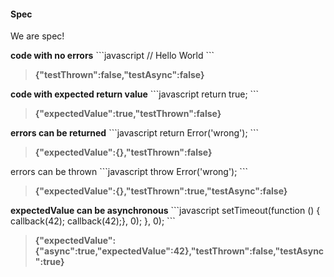 #### Spec
<p>We are spec!</p>
<strong>code with no errors</strong>
```javascript
// Hello World
```
<blockquote><strong>{"testThrown":false,"testAsync":false}</strong></blockquote>
<strong>code with expected return value</strong>
```javascript
return true;
```
<blockquote><strong>{"expectedValue":true,"testThrown":false}</strong></blockquote>
<strong>errors can be returned</strong>
```javascript
return Error('wrong');
```
<blockquote><strong>{"expectedValue":{},"testThrown":false}</strong></blockquote>
errors can be thrown
```javascript
throw Error('wrong');
```
<blockquote><strong>{"expectedValue":{},"testThrown":true,"testAsync":false}</strong></blockquote>
<strong>expectedValue can be asynchronous</strong>
```javascript
setTimeout(function () {  callback(42);
  callback(42);}, 0);
}, 0);
```
<blockquote><strong>{"expectedValue":{"async":true,"expectedValue":42},"testThrown":false,"testAsync":true}</strong></blockquote>
